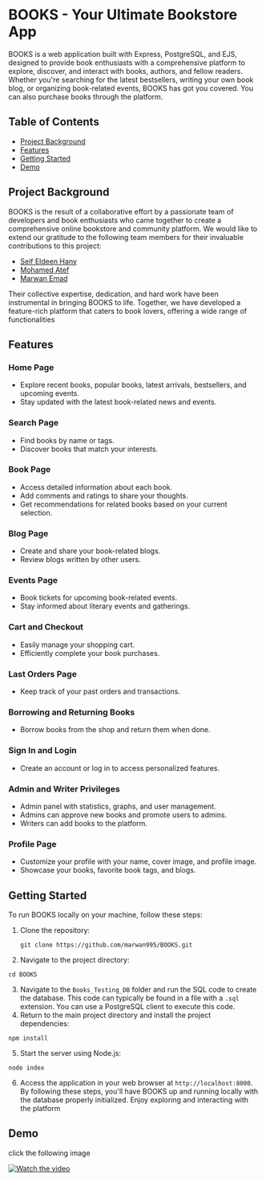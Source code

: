 # BOOKS - Your Ultimate Bookstore App
BOOKS is a web application built with Express, PostgreSQL, and EJS, designed to provide book enthusiasts with a comprehensive platform to explore, discover, and interact with books, authors, and fellow readers. Whether you're searching for the latest bestsellers, writing your own book blog, or organizing book-related events, BOOKS has got you covered. You can also purchase books through the platform.
## Table of Contents

- [Project Background](#project-background)
- [Features](#features)
- [Getting Started](#getting-started)
- [Demo](#demo)
## Project Background

BOOKS is the result of a collaborative effort by a passionate team of developers and book enthusiasts who came together to create a comprehensive online bookstore and community platform. We would like to extend our gratitude to the following team members for their invaluable contributions to this project:

- [Seif Eldeen Hany](https://github.com/sofa5060)
- [Mohamed Atef](https://github.com/MohamedAtef308)
- [Marwan Emad](https://github.com/marwanemad07)

Their collective expertise, dedication, and hard work have been instrumental in bringing BOOKS to life. Together, we have developed a feature-rich platform that caters to book lovers, offering a wide range of functionalities
## Features

### Home Page
- Explore recent books, popular books, latest arrivals, bestsellers, and upcoming events.
- Stay updated with the latest book-related news and events.

### Search Page
- Find books by name or tags.
- Discover books that match your interests.

### Book Page
- Access detailed information about each book.
- Add comments and ratings to share your thoughts.
- Get recommendations for related books based on your current selection.

### Blog Page
- Create and share your book-related blogs.
- Review blogs written by other users.

### Events Page
- Book tickets for upcoming book-related events.
- Stay informed about literary events and gatherings.

### Cart and Checkout
- Easily manage your shopping cart.
- Efficiently complete your book purchases.

### Last Orders Page
- Keep track of your past orders and transactions.

### Borrowing and Returning Books
- Borrow books from the shop and return them when done.

### Sign In and Login
- Create an account or log in to access personalized features.

### Admin and Writer Privileges
- Admin panel with statistics, graphs, and user management.
- Admins can approve new books and promote users to admins.
- Writers can add books to the platform.

### Profile Page
- Customize your profile with your name, cover image, and profile image.
- Showcase your books, favorite book tags, and blogs.
## Getting Started

To run BOOKS locally on your machine, follow these steps:

1. Clone the repository:
   ```
   git clone https://github.com/marwan995/BOOKS.git
   
   ```
2. Navigate to the project directory:
```
cd BOOKS

```
3. Navigate to the `Books_Testing_DB` folder and run the SQL code to create the database. This code can typically be found in a file with a `.sql` extension. You can use a PostgreSQL client to execute this code.
4. Return to the main project directory and install the project dependencies:
```
npm install

```
5. Start the server using Node.js:
```
node index

```
6. Access the application in your web browser at `http://localhost:8000`.
By following these steps, you'll have BOOKS up and running locally with the database properly initialized. Enjoy exploring and interacting with the platform
## Demo
 click the following image 
 
[![Watch the video](https://img.youtube.com/vi/KLdspQQG30Q/hqdefault.jpg)](https://www.youtube.com/embed/KLdspQQG30Q)


